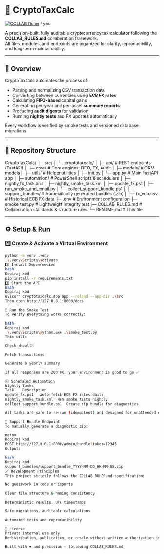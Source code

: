 # 🧮 CryptoTaxCalc

[![COLLAB Rules](https://img.shields.io/badge/Collab_Rules-Active-brightgreen)](./COLLAB_RULES.md) f you

A precision-built, fully auditable cryptocurrency tax calculator following the **COLLAB_RULES.md** collaboration framework.  
All files, modules, and endpoints are organized for clarity, reproducibility, and long-term maintainability.

---

## 🚀 Overview

CryptoTaxCalc automates the process of:
- Parsing and normalizing CSV transaction data  
- Converting between currencies using **ECB FX rates**  
- Calculating **FIFO-based** capital gains  
- Generating per-year and per-asset **summary reports**  
- Producing **audit digests** for validation  
- Running **nightly tests** and FX updates automatically  

Every workflow is verified by smoke tests and versioned database migrations.

---

## 🧩 Repository Structure

CryptoTaxCalc/
├─ src/
│ └─ cryptotaxcalc/
│ ├─ api/ # REST endpoints (FastAPI)
│ ├─ core/ # Core engines: FIFO, FX, Audit
│ ├─ models/ # ORM models
│ ├─ utils/ # Helper utilities
│ ├─ init.py
│ └─ app.py # Main FastAPI app
│
├─ automation/ # PowerShell scripts & schedulers
│ ├─ nightly_fx_task.xml
│ ├─ nightly_smoke_task.xml
│ ├─ update_fx.ps1
│ ├─ run_smoke_and_email.py
│ └─ collect_support_bundle.ps1
│
├─ support_bundles/ # Automatically generated bundles (.zip)
│
├─ fx_ecb.csv # Historical ECB FX data
├─ .env # Environment configuration
├─ smoke_test.py # Lightweight integrity test
├─ COLLAB_RULES.md # Collaboration standards & structure rules
└─ README.md # This file

---

## ⚙️ Setup & Run

### 1️⃣ Create & Activate a Virtual Environment
```bash
python -m venv .venv
.\.venv\Scripts\activate
2️⃣ Install Dependencies
bash
Kopiraj kod
pip install -r requirements.txt
3️⃣ Start the API
bash
Kopiraj kod
uvicorn cryptotaxcalc.app:app --reload --app-dir .\src
Then open http://127.0.0.1:8000/docs

🧪 Run the Smoke Test
To verify everything works correctly:

bash
Kopiraj kod
.\.venv\Scripts\python.exe .\smoke_test.py
This will:

Check /health

Fetch transactions

Generate a yearly summary

If all responses are 200 OK, your environment is good to go ✅

🕗 Scheduled Automation
Nightly Tasks
Task	Description
update_fx.ps1	Auto-fetch ECB FX rates daily
nightly_smoke_task.xml	Run smoke tests nightly
collect_support_bundle.ps1	Create zip bundle for diagnostics

All tasks are safe to re-run (idempotent) and designed for unattended operation.

🧰 Support Bundle Endpoint
To manually generate a diagnostic zip:

nginx
Kopiraj kod
POST http://127.0.0.1:8000/admin/bundle?token=12345
Output:

bash
Kopiraj kod
support_bundles/support_bundle_YYYY-MM-DD_HH-MM-SS.zip
🪄 Development Principles
This project strictly follows the COLLAB_RULES.md specification:

No guesswork in code or imports

Clear file structure & naming consistency

Deterministic results, UTC timestamps

Safe migrations, auditable calculations

Automated tests and reproducibility

🪪 License
Private internal use only.
Redistribution, publication, or resale without written authorization is prohibited.

Built with ❤️ and precision — following COLLAB_RULES.md